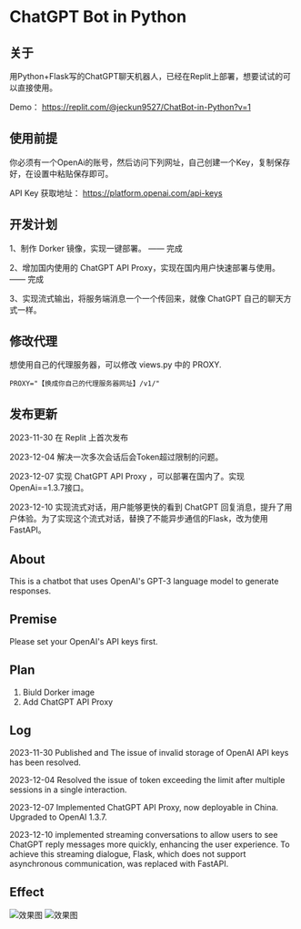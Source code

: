 # ChatGPT Bot in Python

## 关于

用Python+Flask写的ChatGPT聊天机器人，已经在Replit上部署，想要试试的可以直接使用。

Demo： https://replit.com/@jeckun9527/ChatBot-in-Python?v=1

## 使用前提

你必须有一个OpenAi的账号，然后访问下列网址，自己创建一个Key，复制保存好，在设置中粘贴保存即可。

API Key 获取地址： https://platform.openai.com/api-keys

## 开发计划

1、制作 Dorker 镜像，实现一键部署。   ——  完成

2、增加国内使用的 ChatGPT API Proxy，实现在国内用户快速部署与使用。  —— 完成

3、实现流式输出，将服务端消息一个一个传回来，就像 ChatGPT 自己的聊天方式一样。

## 修改代理

想使用自己的代理服务器，可以修改 views.py 中的 PROXY.
```
PROXY="【换成你自己的代理服务器网址】/v1/"
```

## 发布更新
2023-11-30 在 Replit 上首次发布

2023-12-04 解决一次多次会话后会Token超过限制的问题。

2023-12-07 实现 ChatGPT API Proxy ，可以部署在国内了。实现OpenAi==1.3.7接口。

2023-12-10 实现流式对话，用户能够更快的看到 ChatGPT 回复消息，提升了用户体验。为了实现这个流式对话，替换了不能异步通信的Flask，改为使用FastAPI。

## About
This is a chatbot that uses OpenAI's GPT-3 language model to generate responses.

## Premise
Please set your OpenAI's API keys first.

## Plan
1. Biuld Dorker image
2. Add ChatGPT API Proxy

## Log
2023-11-30 Published and The issue of invalid storage of OpenAI API keys has been resolved.

2023-12-04 Resolved the issue of token exceeding the limit after multiple sessions in a single interaction.

2023-12-07 Implemented ChatGPT API Proxy, now deployable in China. Upgraded to OpenAI 1.3.7.

2023-12-10 implemented streaming conversations to allow users to see ChatGPT reply messages more quickly, enhancing the user experience. To achieve this streaming dialogue, Flask, which does not support asynchronous communication, was replaced with FastAPI.

## Effect
![效果图](https://github.com/jeckun/ChatGPT-bot-in-python/blob/main/static/img/2566-11-30-20.29.55.webp)
![效果图](https://github.com/jeckun/ChatGPT-bot-in-python/blob/main/static/img/2566-11-30-20.30.24.webp)
